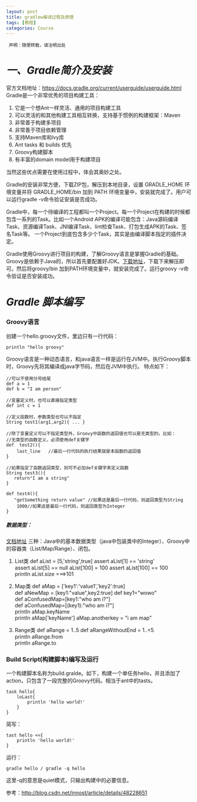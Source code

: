 ```yaml
---
layout: post
title: gradlew编译过程及原理
tags: [教程]
categories: Course
---
```


     声明：随便转载，请注明出处


# *一、Gradle简介及安装* 
官方文档地址：https://docs.gradle.org/current/userguide/userguide.html 
Gradle是一个非常优秀的项目构建工具： 
   
1. 它是一个想Ant一样灵活、通用的项目构建工具 
2. 可以灵活的和其他构建工具相互转换，支持基于惯例的构建框架：Maven 
3. 非常善于构建多项目
4. 非常善于项目依赖管理
5. 支持Maven库和lvy库
6. Ant tasks 和 builds 优先
7. Groovy构建脚本
8. 有丰富的domain model用于构建项目 

当然这些优点需要在使用过程中，体会其奥妙之处。

Gradle的安装非常方便，下载ZIP包，解压到本地目录，设置 GRADLE_HOME 环境变量并将 GRADLE_HOME/bin 加到 PATH 环境变量中，安装就完成了。用户可以运行gradle -v命令验证安装是否成功。

Gradle中，每一个待编译的工程都叫一个Project。每一个Project在构建的时候都包含一系列的Task。比如一个Android APK的编译可能包含：Java源码编译Task、资源编译Task、JNI编译Task、lint检查Task、打包生成APK的Task、签名Task等。
一个Project到底包含多少个Task，其实是由编译脚本指定的插件决定。

Gradle使用Groovy进行项目的构建，了解Groovy语言是掌握Gradle的基础。
Groovy是依赖于Java的，所以首先要配置好JDK。[下载地址](http://groovy-lang.org/download.html)，下载下来解压即可。然后将groovy/bin 加到PATH环境变量中，就安装完成了。运行groovy -v命令验证是否安装成功。

# *Gradle 脚本编写* 

### Groovy语言 

创建一个hello.groovy文件，里边只有一行代码： 

    println "hello groovy" 

Groovy语言是一种动态语言，和java语言一样是运行在JVM中。执行Groovy脚本时，Groovy先将其编译成java字节码，然后在JVM中执行。 特点如下： 

    //可以不使用分号结尾 
    def a = 1  
    def b = "I am person"  
    
    //变量定义时，也可以直接指定类型
    def int c = 1  
    
    //定义函数时，参数类型也可以不指定
    String test1(arg1,arg2){ ... } 
    
    //除了变量定义可以不指定类型外，Groovy中函数的返回值也可以是无类型的。比如：  
    //无类型的函数定义，必须使用def关键字  
    def  test2(){  
        last_line   //最后一行代码的执行结果就是本函数的返回值  
    }  
    
    //如果指定了函数返回类型，则可不必加def关键字来定义函数  
    String test3(){  
       return"I am a string"  
    }  

    def test4(){
       "getSomething return value" //如果这是最后一行代码，则返回类型为String
        1000//如果这是最后一行代码，则返回类型为Integer
    }

#####  数据类型： 
 [文档地址](http://www.groovy-lang.org/api.html)
 三种：Java中的基本数据类型（java中包装类中的Integer）、Groovy中的容器类（List/Map/Range）、闭包。

1.  List类
def aList = [5,'string',true] 
assert aList[1] == 'string'  
assert aList[5] == null 
aList[100] = 100 
assert aList[100] == 100  
println aList.size  ===>101  

2. Map类
def aMap = ['key1':'value1','key2':true]  
def aNewMap = [key1:"value",key2:true]
def key1="wowo"  
def aConfusedMap=[key1:"who am i?"]  
def aConfusedMap=[(key1):"who am i?"]  
println aMap.keyName   
println aMap['keyName'] 
aMap.anotherkey = "i am map"  

3. Range类
def aRange = 1..5 
def aRangeWithoutEnd = 1..<5  
println aRange.from  
println aRange.to  

###  Build Script(构建脚本)编写及运行 

一个构建脚本名称为build.gralde。如下，构建一个单任务hello，并且添加了action，只包含了一段完整的Groovy代码。相当于ant中的tasts。 

    task hello{
        loLast{
            println 'hello world!'
        }
    }

简写： 

    tast hello <<{
        println 'hello world!'
    }

运行： 
 
    gradle hello / gradle -q hello
    
这里-q的意思是quiet模式，只输出构建中的必要信息。

参考：http://blog.csdn.net/innost/article/details/48228651